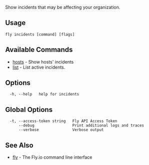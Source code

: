 Show incidents that may be affecting your organization.

## Usage
~~~
fly incidents [command] [flags]
~~~

## Available Commands
* [hosts](/docs/flyctl/incidents-hosts/)	 - Show hosts' incidents
* [list](/docs/flyctl/incidents-list/)	 - List active incidents.

## Options

~~~
  -h, --help   help for incidents
~~~

## Global Options

~~~
  -t, --access-token string   Fly API Access Token
      --debug                 Print additional logs and traces
      --verbose               Verbose output
~~~

## See Also

* [fly](/docs/flyctl/help/)	 - The Fly.io command line interface

